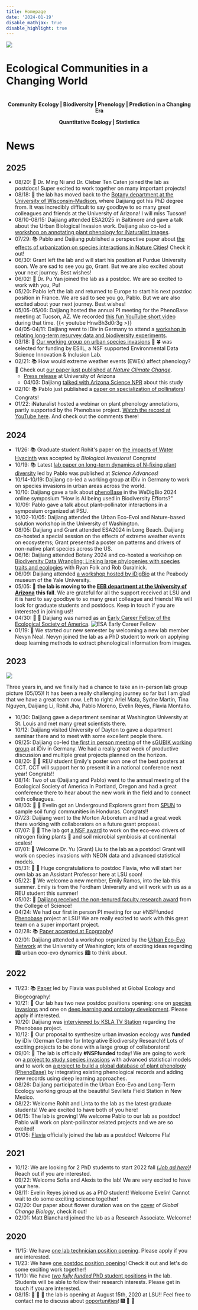 ```yaml
---
title: Homepage
date: '2024-01-19'
disable_mathjax: true
disable_highlight: true
---
```


<div id="widerimg">
    <img src="/images/yellow_trout_lily.jpg">
</div>


# Ecological Communities in a Changing World

<p style="margin-top:1cm;"><center><strong> Community Ecology | Biodiversity | Phenology | Prediction in a Changing Era </strong></center></p>

<center><strong> Quantitative Ecology | Statistics </strong></center>

# News


## 2025

- 08/20: :wave: Dr. Ming Ni and Dr. Cleber Ten Caten joined the lab as postdocs! Super excited to work together on many important projects!
- 08/18: :loudspeaker: the lab has moved back to the [Botany department at the University of Wisconsin-Madison](https://botany.wisc.edu/), where Daijiang got his PhD degree from. It was incredibly difficult to say goodbye to so many great colleagues and friends at the University of Arizona! I will miss Tucson!
- 08/10-08/15: Daijiang attended ESA2025 in Baltimore and gave a talk about the Urban Biological Invasion work. Daijiang also co-led a [workshop on annotating plant phenology for iNaturalist images](https://docs.google.com/presentation/d/1qcH7iVI0bCEjmMA5fuTSbFbKgwbd0tQam50HccZUu10/edit?usp=sharing).  
- 07/29: :books: Pablo and Daijiang published a perspective paper about [the effects of urbanization on species interactions in Nature Cities](https://www.nature.com/articles/s44284-025-00288-w)! Check it out!
- 06/30: Grant left the lab and will start his position at Purdue University soon. We are sad to see you go, Grant. But we are also excited about your next journey. Best wishes!
- 06/02: :wave: Dr. Pu Yan joined the lab as a postdoc. We are so excited to work with you, Pu! 
- 05/20: Pablo left the lab and returned to Europe to start his next postdoc position in France. We are sad to see you go, Pablo. But we are also excited about your next journey. Best wishes!
- 05/05-05/06: Daijiang hosted the annual PI meeting for the PhenoBase meeting at Tucson, AZ. We recorded [this fun YouTube short video](https://www.youtube.com/watch?v=HnwBh3d0r3g&t=102s) during that time. 
    {{< youtube HnwBh3d0r3g >}}
- 04/05-04/11: Daijiang went to iDiv in Germany to attend a [workshop in relating long-term resurvey data and biodiversity experiments](https://www.idiv.de/research/sdiv/working-groups/srealbiofun/).
- 03/18: :champagne: [Our working group on urban species invasions](https://esiil.org/working-groups/urban-species-invasions) :city_sunrise: :four_leaf_clover: was selected for funding by ESIIL, a NSF supported Environmental Data Science Innovation & Inclusion Lab.
- 02/21: :books: How would extreme weather events (EWEs) affect phenology? :hibiscus: Check out [our paper just published at _Nature Climate Change_](https://www.nature.com/articles/s41558-025-02248-7).
    + [Press release](https://news.arizona.edu/news/yucca-and-moth-how-extreme-weather-impacts-timing-biological-events) at University of Arizona
    + 04/03: Daijiang [talked with Arizona Science NPR](https://originals.azpm.org/p/radio-azscience/2025/4/3/224317-why-do-certain-plants-respond-better-to-extreme-weather-events/) about this study
- 02/10: :books: Pablo just published a [paper on specialization of pollinators](https://www.sciencedirect.com/science/article/pii/S1439179125000040?via%3Dihub)! Congrats!
- 01/22: iNaturalist hosted a webinar on plant phenology annotations, partly supported by the Phenobase project. [Watch the record at YouTube here](https://www.youtube.com/watch?v=57teTK5V5t0&t=681s). And check out the comments there!

## 2024

- 11/26: :books: Graduate student Rohit's paper on [the impacts of Water Hyacinth](https://link.springer.com/article/10.1007/s10530-024-03499-9) was accepted by _Biological Invasions_! Congrats!
- 10/19: :books: Latest [lab paper on long-term dynamics of N-fixing plant diversity](https://www.science.org/doi/10.1126/sciadv.adp7953) led by Pablo was published at _Science Advances_!
- 10/14-10/19: Daijiang co-led a working group at iDiv in Germany to work on species invasions in urban areas across the world.
- 10/10: Daijiang gave a talk about [phenoBase](https://phenobase.org/) in the WeDigBio 2024 online symposium "How is AI being used in Biodiversity Efforts?" 
- 10/09: Pablo gave a talk about plant-pollinator interactions in a symposium organized at PSU.
- 10/02-10/05: Daijiang attended the Urban Eco-Evol and Nature-based solution workshop in the University of Washington.
- 08/05: Daijiang and Grant attended ESA2024 in Long Beach. Daijiang co-hosted a special session on the effects of extreme weather events on ecosystems; Grant presented a poster on patterns and drivers of non-native plant species across the US.
- 06/16: Daijiang attended Botany 2024 and co-hosted a workshop on [Biodiversity Data Wrangling: Linking large phylogenies with species traits and ecologies](https://github.com/ryanafolk/Botany2024/) with Ryan Folk and Rob Guralnick.
- 06/09: Daijiang attended [a workshop hosted by iDigBio](https://www.idigbio.org/wiki/index.php/Advances_in_Digital_Media_Workshop_Series:_Yale) at the Peabody museum of the Yale University.
- 05/05: :loudspeaker: **the lab is moving to the [EEB department at the University of Arizona](https://eeb.arizona.edu/) this fall**. We are grateful for all the support received at LSU and it is hard to say goodbye to so many great colleague and friends! We will look for graduate students and postdocs. Keep in touch if you are interested in joining us!!
- 04/30: :champagne: :tada: Daijiang was named as an [Early Career Fellow of the Ecological Society of America](https://www.esa.org/blog/2024/04/30/ecological-society-of-america-announces-2024-fellows/).
    ![ESA Early Career Fellow](/images/esa_early_career.jpeg)
- 01/19: :wave: We started our new semester by welcoming a new lab member Nevyn Neal. Nevyn joined the lab as a PhD student to work on applying deep learning methods to extract phenological information from images. 

## 2023

<div id="widerimg">
    <img src="/images/lab_group_2023.jpeg">
     <p class="condensedlines">Three years in, and we finally had a chance to take an in-person lab group picture (05/05)! It has been a really challenging journey so far but I am glad that we have a great team now. Left to right: Ariel Mata, Sydne Martin, Tina Nguyen, Daijiang Li, Rohit Jha, Pablo Moreno, Evelin Reyes, Flavia Montaño.</p>
</div>

- 10/30: Daijiang gave a department seminar at Washington University at St. Louis and met many great scientists there. 
- 10/12: Daijiang visited University of Dayton to gave a department seminar there and to meet with some excellent people there.
- 09/25: Daijiang co-led [the first in person meeting](https://twitter.com/rafazenni/status/1708082182126792785) of the [sGUBIK working group](https://www.idiv.de/en/sgubik) at iDiv in Germany. We had a really great week of productive discussion and multiple great projects planned on the horizon.
- 08/20: :tada: :tada: REU student Emily's poster won one of the best posters at CCT. CCT will support her to present it in a national conference next year! Congrats!!
- 08/14: Two of us (Daijiang and Pablo) went to the annual meeting of the Ecological Society of America in Portland, Oregon and had a great conference there to hear about the new work in the field and to connect with colleagues.
- 08/03: :tada: :tada: Evelin got an Underground Explorers grant from [SPUN](https://www.spun.earth/) to sample soil fungi communities in Honduras. Congrats!! 
- 07/23: Daijiang went to the Morton Arboretum and had a great week there working with collaborators on a future grant proposal.
- 07/07: :tada: :icecream:  The lab got [a NSF award](https://www.nsf.gov/awardsearch/showAward?AWD_ID=2316268&HistoricalAwards=false) to work on the eco-evo drivers of nitrogen fixing plants :herb: and soil microbial symbiosis at continental scales! 
- 07/01: :wave: Welcome Dr. Yu (Grant) Liu to the lab as a postdoc! Grant will work on species invasions with NEON data and advanced statistical models.  
- 05/31: :tada: :tada: Huge congratulations to postdoc Flavia, who will start her own lab as an Assistant Professor here at LSU soon!
- 05/22: :wave: We welcome a new member, Emily Ramos, into the lab this summer. Emily is from the Fordham University and will work with us as a REU student this summer!
- 05/02: :champagne: [Daijiang received the non-tenured faculty research award](https://www.lsu.edu/science/biosci/news/choppin-honors23.php) from the College of Science!
- 04/24: We had our first in person PI meeting for our #NSFfunded [Phenobase](https://phenobase.org/) project at LSU! We are really excited to work with this great team on a super important project.
- 02/28: :books: [Paper accepted at Ecography](https://onlinelibrary.wiley.com/doi/10.1111/ecog.06643)!
- 02/01: Daijiang attended a workshop organized by the [Urban Eco-Evo Network](https://www.urbanecoevo.net/) at the University of Washington; lots of exciting ideas regarding :cityscape:️ urban eco-evo dynamics :cityscape:️ to think about.

## 2022

- 11/23: :books: [Paper](https://onlinelibrary.wiley.com/doi/full/10.1111/geb.13619) led by Flavia was published at Global Ecology and Biogeography!
- 10/21: :loudspeaker: Our lab has two new postdoc positions opening: one on [species invasions](https://lsu.wd1.myworkdayjobs.com/LSU/job/0437-Life-Sciences-Building/Postdoctoral-Researcher_R00073358-1) and one on [deep learning and ontology development](https://lsu.wd1.myworkdayjobs.com/LSU/job/1079-Digital-Media-Center/Research-Data-Scientist--IT-Analyst-3-_R00074121-1). Please apply if interested.
- 10/20: Daijiang was [interviewed by KSLA TV Station](https://www.ksla.com/10/21/lsu-biologist-building-first-worldwide-plant-phenology-database/) regarding the Phenobase project.
- 10/12: :champagne: Our proposal to synthesize urban invasion ecology was **funded** by iDiv (German Centre for Integrative Biodiversity Research)! Lots of exciting projects to be done with a large group of collaborators!
- 09/01: :champagne: The lab is officially **#NSFfunded** today! We are going to work on [a project to study species invasions](https://www.nsf.gov/awardsearch/showAward?AWD_ID=2213567&HistoricalAwards=false) with advanced statistical models and to work on [a project to build a global database of plant phenology (PhenoBase)](https://www.nsf.gov/awardsearch/showAward?AWD_ID=2223508&HistoricalAwards=false) by integrating existing phenological records and adding new records using deep learning approaches.
- 08/26: Daijiang participated in the Urban Eco-Evo and Long-Term Ecology working group at the beautiful Sevilleta Field Station in New Mexico.
- 08/22: Welcome Rohit and Linta to the lab as the latest graduate students! We are excited to have both of you here!
- 06/15: The lab is growing! We welcome Pablo to our lab as postdoc! Pablo will work on plant-pollinator related projects and we are so excited!
- 01/05: [Flavia](https://flamontano.wordpress.com) officially joined the lab as a postdoc! Welcome Fla!

## 2021

- 10/12: We are looking for 2 PhD students to start 2022 fall [(_*Job ad here*_)](/pdf/phd_position_2022fall.pdf)! Reach out if you are interested.
- 09/22: Welcome Sofia and Alexis to the lab! We are very excited to have your here.
- 08/11: Evelin Reyes joined us as a PhD student! Welcome Evelin! Cannot wait to do some exciting science together!
- 02/20: Our paper about flower duration was on the [cover](https://onlinelibrary.wiley.com/doi/epdf/10.1111/gcb.15174) of *Global Change Biology*, check it out!
- 02/01: Matt Blanchard joined the lab as a Research Associate. Welcome!

## 2020

- 11/15: We have [one lab technician position opening](https://t.co/eShy9Q66N0?amp=1). Please apply if you are interested.
- 11/23: We have [one postdoc position opening](https://t.co/xh0MZN2kwC?amp=1)! Check it out and let's do some exciting work together!
- 11/10: We have [*two fully funded* PhD student positions](/pdf/phd_position_2021fall.pdf) in the lab. Students will be able to follow their research interests. Please get in touch if you are interested. 
- 08/15: :rocket: :rocket: :rocket: the lab is opening at August 15th, 2020 at LSU!! Feel free to contact me to discuss about [opportunities](/opportunities/)! :fireworks: :tada: :confetti_ball:
